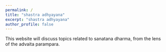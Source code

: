 ```yaml
---
permalink: /
title: "shastra adhyayana"
excerpt: "shastra adhyayana"
author_profile: false
---
```


This website will discuss topics related to sanatana dharma, from the lens of the advaita parampara.
